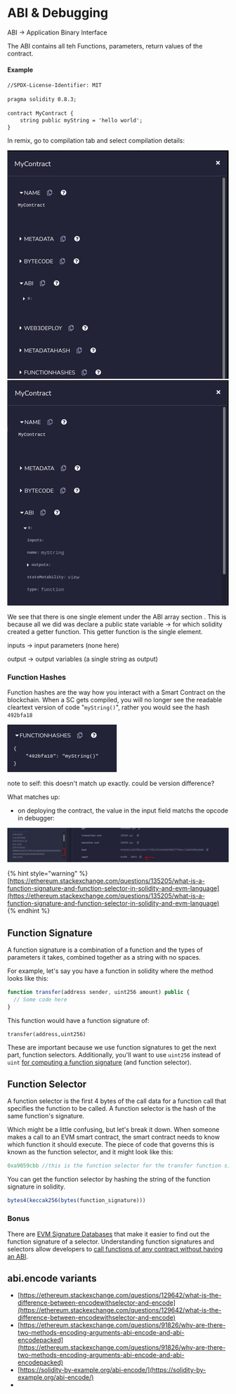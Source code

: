 # ABI & Debugging

ABI -> Application Binary Interface

The ABI contains all teh Functions, parameters, return values of the contract.

#### Example

```solidity
//SPDX-License-Identifier: MIT

pragma solidity 0.8.3;

contract MyContract {
    string public myString = 'hello world';
}
```

In remix, go to compilation tab and select compilation details:

![](<../.gitbook/assets/image (274).png>)      ![](<../.gitbook/assets/image (295).png>)

We see that there is one single element under the ABI array section . This is because all we did was declare a public state variable -> for which solidity created a getter function. This getter function is the single element.

inputs -> input parameters (none here)

output -> output variables (a single string as output)

### Function Hashes

Function hashes are the way how you interact with a Smart Contract on the blockchain. When a SC gets compiled, you will no longer see the readable cleartext version of code "`myString()`", rather you would see the hash `492bfa18`

![](<../.gitbook/assets/image (231).png>)

note to self: this doesn't match up exactly. could be version difference?

What matches up:

* on deploying the contract, the value in the input field matchs the opcode in debugger:

![in javaVM](<../.gitbook/assets/image (64).png>)



{% hint style="warning" %}
[https://ethereum.stackexchange.com/questions/135205/what-is-a-function-signature-and-function-selector-in-solidity-and-evm-language](https://ethereum.stackexchange.com/questions/135205/what-is-a-function-signature-and-function-selector-in-solidity-and-evm-language)
{% endhint %}

## Function Signature

A function signature is a combination of a function and the types of parameters it takes, combined together as a string with no spaces.

For example, let's say you have a function in solidity where the method looks like this:

```javascript
function transfer(address sender, uint256 amount) public {
  // Some code here
}
```

This function would have a function signature of:

```
transfer(address,uint256)
```

These are important because we use function signatures to get the next part, function selectors. Additionally, you'll want to use `uint256` instead of `uint` [for computing a function signature](https://docs.soliditylang.org/en/develop/abi-spec.html#types) (and function selector).

## Function Selector

A function selector is the first 4 bytes of the call data for a function call that specifies the function to be called. A function selector is the hash of the same function's signature.

Which might be a little confusing, but let's break it down. When someone makes a call to an EVM smart contract, the smart contract needs to know which function it should execute. The piece of code that governs this is known as the function selector, and it might look like this:

```javascript
0xa9059cbb //this is the function selector for the transfer function signature above. 
```

You can get the function selector by hashing the string of the function signature in solidity.

```javascript
bytes4(keccak256(bytes(function_signature)))
```

### Bonus

There are [EVM Signature Databases](https://sig.eth.samczsun.com/) that make it easier to find out the function signature of a selector. Understanding function signatures and selectors allow developers to [call functions of any contract without having an ABI](https://twitter.com/PatrickAlphaC/status/1517156225670078465).

## abi.encode variants

* [https://ethereum.stackexchange.com/questions/129642/what-is-the-difference-between-encodewithselector-and-encode](https://ethereum.stackexchange.com/questions/129642/what-is-the-difference-between-encodewithselector-and-encode)
* [https://ethereum.stackexchange.com/questions/91826/why-are-there-two-methods-encoding-arguments-abi-encode-and-abi-encodepacked](https://ethereum.stackexchange.com/questions/91826/why-are-there-two-methods-encoding-arguments-abi-encode-and-abi-encodepacked)
* [https://solidity-by-example.org/abi-encode/](https://solidity-by-example.org/abi-encode/)
*

